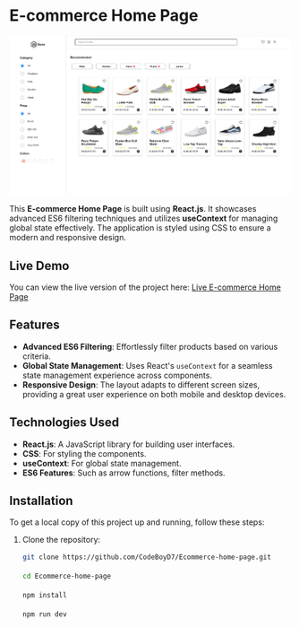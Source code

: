 # E-commerce Home Page

![E-commerce Home Page Screenshot](./public/banner-image.png)

This **E-commerce Home Page** is built using **React.js**. It showcases advanced ES6 filtering techniques and utilizes **useContext** for managing global state effectively. The application is styled using CSS to ensure a modern and responsive design.

## Live Demo

You can view the live version of the project here: [Live E-commerce Home Page](https://codeboyd7.github.io/Ecommerce-home-page/)

## Features

- **Advanced ES6 Filtering**: Effortlessly filter products based on various criteria.
- **Global State Management**: Uses React's `useContext` for a seamless state management experience across components.
- **Responsive Design**: The layout adapts to different screen sizes, providing a great user experience on both mobile and desktop devices.

## Technologies Used

- **React.js**: A JavaScript library for building user interfaces.
- **CSS**: For styling the components.
- **useContext**: For global state management.
- **ES6 Features**: Such as arrow functions, filter methods.

## Installation

To get a local copy of this project up and running, follow these steps:

1. Clone the repository:

   ```bash
   git clone https://github.com/CodeBoyD7/Ecommerce-home-page.git

   cd Ecommerce-home-page

   npm install

   npm run dev

   ```
